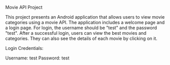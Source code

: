 Movie API Project

This project presents an Android application that allows users to view movie categories using a movie API. The application includes a welcome page and a login page. For login, the username should be "test" and the password "test". After a successful login, users can view the best movies and categories. They can also see the details of each movie by clicking on it.

Login Credentials:

Username: test
Password: test
